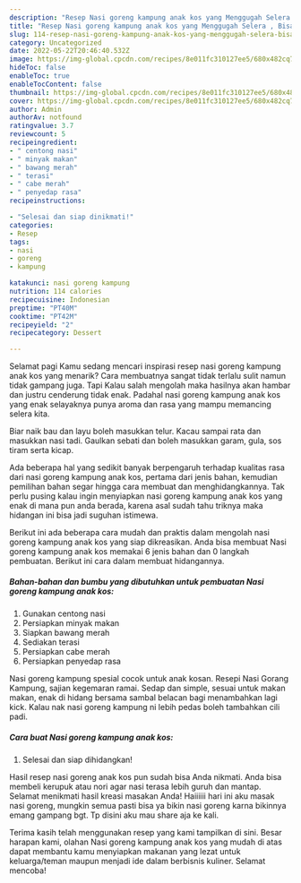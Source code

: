 ```yaml
---
description: "Resep Nasi goreng kampung anak kos yang Menggugah Selera , Bisa Manjain Lidah"
title: "Resep Nasi goreng kampung anak kos yang Menggugah Selera , Bisa Manjain Lidah"
slug: 114-resep-nasi-goreng-kampung-anak-kos-yang-menggugah-selera-bisa-manjain-lidah
category: Uncategorized
date: 2022-05-22T20:46:40.532Z
image: https://img-global.cpcdn.com/recipes/8e011fc310127ee5/680x482cq70/nasi-goreng-kampung-anak-kos-foto-resep-utama.jpg
hideToc: false
enableToc: true
enableTocContent: false
thumbnail: https://img-global.cpcdn.com/recipes/8e011fc310127ee5/680x482cq70/nasi-goreng-kampung-anak-kos-foto-resep-utama.jpg
cover: https://img-global.cpcdn.com/recipes/8e011fc310127ee5/680x482cq70/nasi-goreng-kampung-anak-kos-foto-resep-utama.jpg
author: Admin
authorAv: notfound
ratingvalue: 3.7
reviewcount: 5
recipeingredient:
- " centong nasi"
- " minyak makan"
- " bawang merah"
- " terasi"
- " cabe merah"
- " penyedap rasa"
recipeinstructions:

- "Selesai dan siap dinikmati!"
categories:
- Resep
tags:
- nasi
- goreng
- kampung

katakunci: nasi goreng kampung 
nutrition: 114 calories
recipecuisine: Indonesian
preptime: "PT40M"
cooktime: "PT42M"
recipeyield: "2"
recipecategory: Dessert

---
```



Selamat pagi Kamu sedang mencari inspirasi resep nasi goreng kampung anak kos yang menarik? Cara membuatnya sangat tidak terlalu sulit namun tidak gampang juga. Tapi Kalau salah mengolah maka hasilnya akan hambar dan justru cenderung tidak enak. Padahal nasi goreng kampung anak kos yang enak selayaknya punya aroma dan rasa yang mampu memancing selera kita.


Biar naik bau dan layu boleh masukkan telur. Kacau sampai rata dan masukkan nasi tadi. Gaulkan sebati dan boleh masukkan garam, gula, sos tiram serta kicap.

Ada beberapa hal yang sedikit banyak berpengaruh terhadap kualitas rasa dari nasi goreng kampung anak kos, pertama dari jenis bahan, kemudian pemilihan bahan segar hingga cara membuat dan menghidangkannya. Tak perlu pusing kalau ingin menyiapkan nasi goreng kampung anak kos yang enak di mana pun anda berada, karena asal sudah tahu triknya maka hidangan ini bisa jadi suguhan istimewa.


Berikut ini ada beberapa cara mudah dan praktis dalam mengolah nasi goreng kampung anak kos yang siap dikreasikan. Anda bisa membuat Nasi goreng kampung anak kos memakai 6 jenis bahan dan 0 langkah pembuatan. Berikut ini cara dalam membuat hidangannya.

<!--inarticleads1-->

##### Bahan-bahan dan bumbu yang dibutuhkan untuk pembuatan Nasi goreng kampung anak kos:

1. Gunakan  centong nasi
1. Persiapkan  minyak makan
1. Siapkan  bawang merah
1. Sediakan  terasi
1. Persiapkan  cabe merah
1. Persiapkan  penyedap rasa


Nasi goreng kampung spesial cocok untuk anak kosan. Resepi Nasi Gorang Kampung, sajian kegemaran ramai. Sedap dan simple, sesuai untuk makan makan, enak di hidang bersama sambal belacan bagi menambahkan lagi kick. Kalau nak nasi goreng kampung ni lebih pedas boleh tambahkan cili padi. 

<!--inarticleads2-->

##### Cara buat Nasi goreng kampung anak kos:


1. Selesai dan siap dihidangkan!

Hasil resep nasi goreng anak kos pun sudah bisa Anda nikmati. Anda bisa membeli kerupuk atau nori agar nasi terasa lebih guruh dan mantap. Selamat menikmati hasil kreasi masakan Anda! Haiiiiii hari ini aku masak nasi goreng, mungkin semua pasti bisa ya bikin nasi goreng karna bikinnya emang gampang bgt. Tp disini aku mau share aja ke kali. 

Terima kasih telah menggunakan resep yang kami tampilkan di sini. Besar harapan kami, olahan Nasi goreng kampung anak kos yang mudah di atas dapat membantu kamu menyiapkan makanan yang lezat untuk keluarga/teman maupun menjadi ide dalam berbisnis kuliner. Selamat mencoba!
